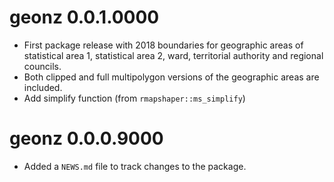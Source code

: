 # geonz 0.0.1.0000

* First package release with 2018 boundaries for geographic areas of statistical area 1, statistical area 2, ward, territorial authority and regional councils.
* Both clipped and full multipolygon versions of the geographic areas are included.
* Add simplify function (from `rmapshaper::ms_simplify`)

# geonz 0.0.0.9000

* Added a `NEWS.md` file to track changes to the package.
